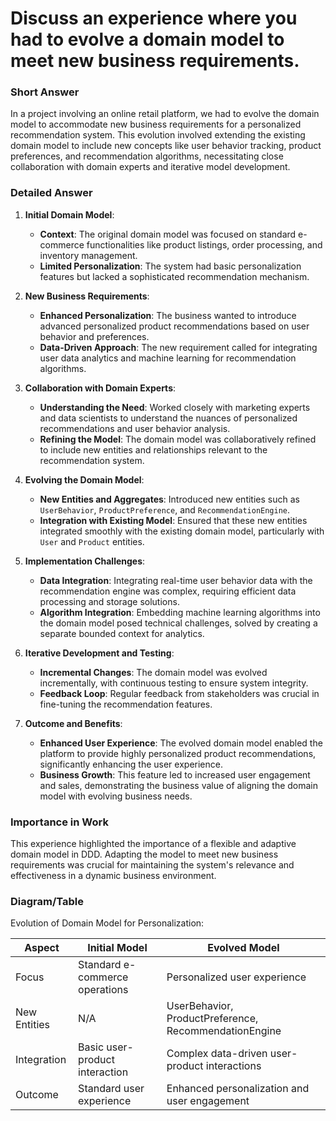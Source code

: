 # Discuss an experience where you had to evolve a domain model to meet new business requirements.

### Short Answer
In a project involving an online retail platform, we had to evolve the domain model to accommodate new business requirements for a personalized recommendation system. This evolution involved extending the existing domain model to include new concepts like user behavior tracking, product preferences, and recommendation algorithms, necessitating close collaboration with domain experts and iterative model development.

### Detailed Answer
1. **Initial Domain Model**:
    - **Context**: The original domain model was focused on standard e-commerce functionalities like product listings, order processing, and inventory management.
    - **Limited Personalization**: The system had basic personalization features but lacked a sophisticated recommendation mechanism.

2. **New Business Requirements**:
    - **Enhanced Personalization**: The business wanted to introduce advanced personalized product recommendations based on user behavior and preferences.
    - **Data-Driven Approach**: The new requirement called for integrating user data analytics and machine learning for recommendation algorithms.

3. **Collaboration with Domain Experts**:
    - **Understanding the Need**: Worked closely with marketing experts and data scientists to understand the nuances of personalized recommendations and user behavior analysis.
    - **Refining the Model**: The domain model was collaboratively refined to include new entities and relationships relevant to the recommendation system.

4. **Evolving the Domain Model**:
    - **New Entities and Aggregates**: Introduced new entities such as `UserBehavior`, `ProductPreference`, and `RecommendationEngine`.
    - **Integration with Existing Model**: Ensured that these new entities integrated smoothly with the existing domain model, particularly with `User` and `Product` entities.

5. **Implementation Challenges**:
    - **Data Integration**: Integrating real-time user behavior data with the recommendation engine was complex, requiring efficient data processing and storage solutions.
    - **Algorithm Integration**: Embedding machine learning algorithms into the domain model posed technical challenges, solved by creating a separate bounded context for analytics.

6. **Iterative Development and Testing**:
    - **Incremental Changes**: The domain model was evolved incrementally, with continuous testing to ensure system integrity.
    - **Feedback Loop**: Regular feedback from stakeholders was crucial in fine-tuning the recommendation features.

7. **Outcome and Benefits**:
    - **Enhanced User Experience**: The evolved domain model enabled the platform to provide highly personalized product recommendations, significantly enhancing the user experience.
    - **Business Growth**: This feature led to increased user engagement and sales, demonstrating the business value of aligning the domain model with evolving business needs.

### Importance in Work
This experience highlighted the importance of a flexible and adaptive domain model in DDD. Adapting the model to meet new business requirements was crucial for maintaining the system's relevance and effectiveness in a dynamic business environment.

### Diagram/Table
Evolution of Domain Model for Personalization:

| Aspect               | Initial Model                   | Evolved Model                                   |
|----------------------|---------------------------------|-------------------------------------------------|
| Focus                | Standard e-commerce operations  | Personalized user experience                    |
| New Entities         | N/A                             | UserBehavior, ProductPreference, RecommendationEngine |
| Integration          | Basic user-product interaction  | Complex data-driven user-product interactions   |
| Outcome              | Standard user experience        | Enhanced personalization and user engagement    |